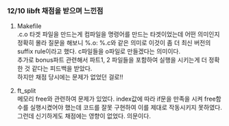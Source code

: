 ### 12/10 libft 채점을 받으며 느낀점   
1. Makefile   
    .c.o 타겟 파일을 만드는게 컴파일을 명령어를 만드는 타겟이었는데 어떤 의미인지 정확히 몰라 질문을 해보니 %.o: %.c와 같은 의미로 이것이 좀 더 최신 버전의 suffix rule이라고 했다.  c파일들을 o파일로 만들겠다는 의미이다.   
    추가로 bonus파트 관련해서 파트1, 2 파일들을 포함하여 실행을 시키는게 더 정확한 것 같다는 피드백을 받았다.   
    하지만 채점 당시에는 문제가 없었던 걸로!!   

2. ft_split   
    메모리 free와 관련하여 문제가 있었다. index값에 따라 if문을 만족을 시켜 free함수를 실행시켰어야 했는데 코드를 잘못 구현하여 이를 제대로 작동시키지 못하였다.   
    그런데 신기하게도 채점에는 영향이 없었다. 의문이다.   
